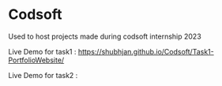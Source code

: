 # Codsoft
Used to host projects made during codsoft internship 2023

Live Demo for task1 : https://shubhjan.github.io/Codsoft/Task1-PortfolioWebsite/

Live Demo for task2 : 
